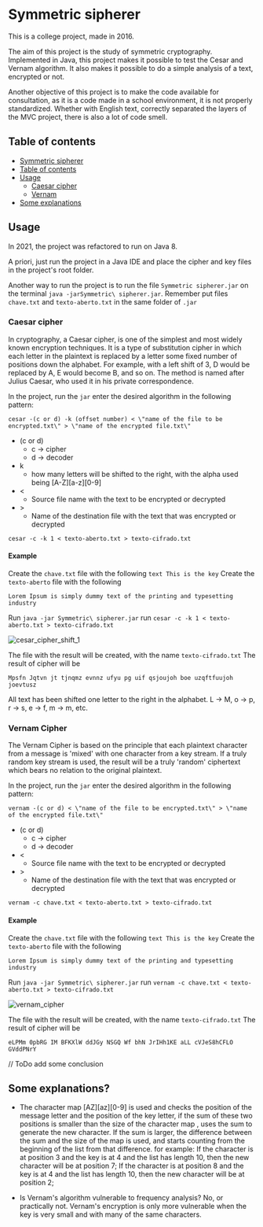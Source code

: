 # Symmetric sipherer

This is a college project, made in 2016.
  
The aim of this project is the study of symmetric cryptography. Implemented in Java, this project makes it possible to test the Cesar and Vernam algorithm. It also makes it possible to do a simple analysis of a text, encrypted or not.
  
Another objective of this project is to make the code available for consultation, as it is a code made in a school environment, it is not properly standardized. Whether with English text, correctly separated the layers of the MVC project, there is also a lot of code smell.

## Table of contents

- [Symmetric sipherer](#Symmetric-sipherer) <br>
- [Table of contents](#Table-of-contents)
- [Usage](#Usage)
  - [Caesar cipher](#Caesar-cipher)
  - [Vernam](#Vernam-Cipher)
- [Some explanations](#Some-explanations)


## Usage
In 2021, the project was refactored to run on Java 8.

A priori, just run the project in a Java IDE and place the cipher and key files in the project's root folder.

Another way to run the project is to run the file `Symmetric sipherer.jar` on the terminal 
``java -jarSymmetric\ sipherer.jar``. Remember put files `chave.txt` and `texto-aberto.txt` in the same folder of `.jar`

### Caesar cipher
In cryptography, a Caesar cipher, is one of the simplest and most widely known encryption techniques. It is a type of substitution cipher in which each letter in the plaintext is replaced by a letter some fixed number of positions down the alphabet. For example, with a left shift of 3, D would be replaced by A, E would become B, and so on. The method is named after Julius Caesar, who used it in his private correspondence.

In the project, run the `jar` enter the desired algorithm in the following pattern:

```cesar -(c or d) -k (offset number) < \"name of the file to be encrypted.txt\" > \"name of the encrypted file.txt\" ``` 

- (c or d)
  - c -> cipher
  - d -> decoder
- k
  - how many letters will be shifted to the right, with the alpha used being [A-Z][a-z][0-9]
- < 
  - Source file name with the text to be encrypted or decrypted
- \> 
  - Name of the destination file with the text that was encrypted or decrypted


``` 
cesar -c -k 1 < texto-aberto.txt > texto-cifrado.txt 
```

#### Example

Create the `chave.txt` file with the following `text This is the key`
Create the `texto-aberto` file with the following 
```
Lorem Ipsum is simply dummy text of the printing and typesetting industry
```
Run `java -jar Symmetric\ sipherer.jar` 
run `cesar -c -k 1 < texto-aberto.txt > texto-cifrado.txt`

![cesar_cipher_shift_1](https://github.com/TosinRoger/Symmetric-sipherer/blob/main/screenshot/cesar_cipher_shift_1.png)

The file with the result will be created, with the name `texto-cifrado.txt`
The result of cipher will be 
```
Mpsfn Jqtvn jt tjnqmz evnnz ufyu pg uif qsjoujoh boe uzqftfuujoh joevtusz
```
All text has been shifted one letter to the right in the alphabet. L -> M, o -> p, r -> s, e -> f, m -> m, etc.

### Vernam Cipher

The Vernam Cipher is based on the principle that each plaintext character from a message is 'mixed' with one character from a key stream. If a truly random key stream is used, the result will be a truly 'random' ciphertext which bears no relation to the original plaintext.

In the project, run the `jar` enter the desired algorithm in the following pattern:

```vernam -(c or d) < \"name of the file to be encrypted.txt\" > \"name of the encrypted file.txt\" ```

- (c or d)
  - c -> cipher
  - d -> decoder
- <
  - Source file name with the text to be encrypted or decrypted
- \>
  - Name of the destination file with the text that was encrypted or decrypted

```
vernam -c chave.txt < texto-aberto.txt > texto-cifrado.txt
```


#### Example 

Create the `chave.txt` file with the following `text This is the key`
Create the `texto-aberto` file with the following
```
Lorem Ipsum is simply dummy text of the printing and typesetting industry
```
Run `java -jar Symmetric\ sipherer.jar`
run `vernam -c chave.txt < texto-aberto.txt > texto-cifrado.txt`

![vernam_cipher](https://github.com/TosinRoger/Symmetric-sipherer/blob/main/screenshot/vernam_cipher.png)

The file with the result will be created, with the name `texto-cifrado.txt`
The result of cipher will be
```
eLPMm 0pbRG IM BFKXlW ddJGy NSGQ Wf bhN JrIHh1KE aLL cVJeS8hCFLO GVddPNrY
```

// ToDo add some conclusion


## Some explanations?
- The character map [AZ][az][0-9] is used and checks the position of the message letter and the position of the key letter, if the sum of these two positions is smaller than the size of the character map , uses the sum to generate the new character. If the sum is larger, the difference between the sum and the size of the map is used, and starts counting from the beginning of the list from that difference.
for example:
If the character is at position 3 and the key is at 4 and the list has length 10, then the new character will be at position 7;
If the character is at position 8 and the key is at 4 and the list has length 10, then the new character will be at position 2;
  
- Is Vernam's algorithm vulnerable to frequency analysis?
No, or practically not. Vernam's encryption is only more vulnerable when the key is very small and with many of the same characters.
